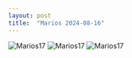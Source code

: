 ```yaml
---
layout: post
title:  "Marios 2024-08-16"
---
```



![Marios17]({{site.baseurl}}/assets/marios17.jpg)
![Marios17]({{site.baseurl}}/assets/marios17_.jpg)
![Marios17]({{site.baseurl}}/assets/marios17__.jpg)
